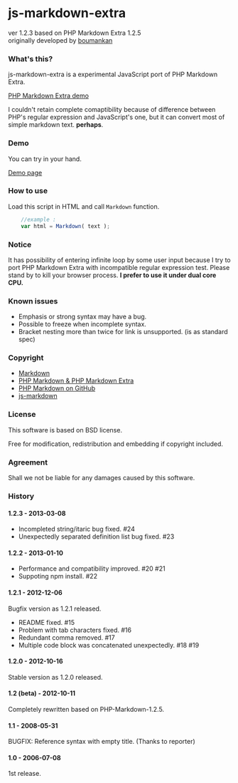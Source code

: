 # js-markdown-extra

ver 1.2.3
based on PHP Markdown Extra 1.2.5  
originally developed by [boumankan](http://bmky.net/product/js-markdown-extra/)

### What's this? ###

js-markdown-extra is a experimental JavaScript port of PHP Markdown Extra.

[PHP Markdown Extra demo](http://www.michelf.com/projects/php-markdown/dingus/)

I couldn't retain complete comaptibility because of difference between PHP's
regular expression and JavaScript's one, but it can convert most of simple
markdown text.
**perhaps**.

### Demo ###

You can try in your hand.

[Demo page](http://tanakahisateru.github.com/js-markdown-extra/demo.html)

### How to use ###

Load this script in HTML and call ```Markdown``` function.

```javascript
	//example :
	var html = Markdown( text );
```

### Notice ###

It has possibility of entering infinite loop by some user input because
I try to port PHP Markdown Extra with incompatible regular expression test.
Please stand by to kill your browser process. **I prefer to use it
under dual core CPU.**

### Known issues ###

* Emphasis or strong syntax may have a bug.
* Possible to freeze when incomplete syntax.
* Bracket nesting more than twice for link is unsupported. (is as standard spec)

### Copyright ###

* [Markdown](http://daringfireball.net/projects/markdown/)
* [PHP Markdown & PHP Markdown Extra](http://www.michelf.com/projects/php-markdown/)
* [PHP Markdown on GitHub](https://github.com/michelf/php-markdown)
* [js-markdown](http://rephrase.net/box/js-markdown/)

### License ###

This software is based on BSD license.

Free for modification, redistribution and embedding if copyright included.

### Agreement ###

Shall we not be liable for any damages caused by this software.

### History ###

#### 1.2.3 - 2013-03-08

  * Incompleted string/itaric bug fixed. #24
  * Unexpectedly separated definition list bug fixed. #23

#### 1.2.2 - 2013-01-10

  * Performance and compatibility improved. #20 #21
  * Suppoting npm install. #22

#### 1.2.1 - 2012-12-06
  Bugfix version as 1.2.1 released.

  * README fixed. #15
  * Problem with tab characters fixed. #16
  * Redundant comma removed. #17
  * Multiple code block was concatenated unexpectedly. #18 #19

#### 1.2.0 - 2012-10-16
  Stable version as 1.2.0 released.

#### 1.2 (beta) - 2012-10-11
  Completely rewritten based on PHP-Markdown-1.2.5.

#### 1.1 - 2008-05-31
  BUGFIX: Reference syntax with empty title. (Thanks to reporter)

#### 1.0 - 2006-07-08
  1st release.
